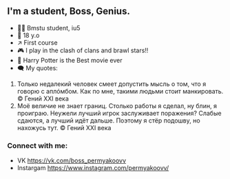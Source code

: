 ## I'm a student, Boss, Genius.

- 👨‍💻 Bmstu student, iu5
- 🤵 18 y.o
- ↗️ First course
- 🎮 I play in the clash of clans and brawl stars!!
- 🧙 Harry Potter is the Best movie ever
- 🗨 My quotes: 
1. Только недалекий человек смеет допустить мысль о том, что я говорю с аплóмбом. Как по мне, такими людьми стоит манкировать. © Гений XXI века 
2. Mоё величие не знает границ. Столько работы я сделал, ну блин, я проиграю. Неужели лучший игрок заслуживает поражения? Слабые сдаются, а лучший идёт дальше. Поэтому я стёр подошву, но нахожусь тут. © Гений XXI века


### Connect with me:

- VK https://vk.com/boss_permyakoovv
- Instargam https://www.instagram.com/permyakoovv/


